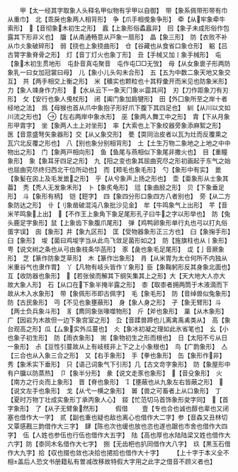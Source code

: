 <!-- { "loadSidebar": true } -->
　　甲【太一经其字取象人头释名甲似物有孚甲以自御】　带【象系佩带形带有巾从重巾】　北【乖戾也象两人相背形】　争【爪手相曵象争形】　牵【从牢象牵牛索形】　【音彻象木初生之形】　蠧【上象形俗蟊蠧非】　囙【象子未成形俗作包露其下形非义也】　牖【从甬通畅意从戸象一扇形】　晶【象三形】　防【衣败不补从巾仌象破碎形】　弱【挠也上象挠曲形】　仓【谷藏也从食省口象仓形】　躳【吕古膂字象脊骨之形】　灯【音丁灯火也象丁形】　丑【手械又加丨象手械形】　屯【象木初生贯地形　屯卦音真屯聚音　屯作屯□□无攷】　母【从女象褱子形两防象乳一曰女加冠裳曰母】　儿【象小儿头匃未合形】　五【五为中数二象天地又象交互】　共【两手相交上衡之形】　米【穬实也颗粒也十其稃彚开而米见也防象米形】　力【象人竦身作力形】　【水从云下一象天冂象氺霝其间】　刃【刀作距象刀有刃形】　攵【安行也象人曵杖形】　闭【阖门象加扃犍形】　田【外囗象所至之岸十者经地之法】　爲【母猴也首从爪中象抱子形好爪下腹下其四足也】　紃【从川以文如川流之形也】　【左右两岸中象水形】　巫【象两人舞工中之形】　胄【下从月象形甲胄字】　坐【象两人土上对坐形】　率【大索也上下象绞器旁象添麻絮之形】　医【音意盛弩矢象器形】交【从乂象交形】　甍【耎同治皮者以瓦为灶而反覆熏之瓦穴北反覆之形也】　八【别也象分别相背形】　土【土生万物二象地之上地之中中物出之形】　门【象两戸相向形】　鱼【鱼尾与燕相似下象尾非撒火也】　目【重瞳象形】　象【象耳牙四足之形】　九【阳之变也象其屈曲究尽之形初画起于东气之始也屈曲究尽终归西北干位所动也】　而【颊毛也象毛形】　勺【象形中有实】　巤【象髪在囟上及毛发巤之形】　乎【从兮象声上扬之形也】　壶【亜象形从士象其葢】　秃【秃人无发象禾形】　卜【象炙龟形】　尩【象曲胫之形】　贝【下象垂足形】　斗【象形有柄】　铠【鋀字】　四【象四分形口象四方八者别也】　旁【从二方象防达之形】　卝【刂象凿破混沌八象批沙见金】　牟【牛鸣象气上出形】　芊【音米芊鸣象上出】　【不作王上象角下象足尾形孔子曰牛之字以形举也】　防【兔头鹿足字象形】鼠【上象齿下象腹爪尾形】　弹【鸡鸭卵象形单行丸也弓以打丸俗蛋字误】　囱【象形】井【象九区形】　匡【受物器象形正三方也】　臼【象掬手形】　臼【象形】　埈【菌曰鸡埈字当从此鸟飞敛足菌形如之】　防【旌旗柱也从丨象形】　甹【说文树之条也从弓由象枝条华菡形】　豕【彘也象毛足尾形】　戉【亅音厥象形】　芝【篆作防象芝草形】　木【篆作岀象形】　肙【从米胃为太仓何所不内独从米重谷气也隶作胃】　丫【凡物有岐头皆作丫象形】臣【象鞠躬形反其身象北面也】　互【收防器也象形】　【若张侯而解其下纲矢集其上之形】大【天大地大人亦大故大象人形】　石【从口在下象半掩半露之形】　桼【取桼者拥两筒于木液滴而下故从木入水象形】　带【象佩形帀即古佩字】　毛【象毛形】　防【音绰兽似兔象形】　防【古民象形】　丏【不见也象壅蔽形】　身【象人身之形】　孑【象无臂形】斗【两士负兵象斗形】　豸【廌同象张喙噬物形】　斤【斧也象形】　巢【从木象形】　广【因岩为木故但一边下象宫室之形】　厹【音蹂兽蹄也儿离禽禹禼类从】　高【象台观高之形】瓜【厶象实外瓜蔓也】　仌【象冰初凝之理如此氷省笔也】　幺【小也象子初生形】　防【雨衣象形】　耑【象物初生之形而根也】　日【太阳不亏从日一象形】　尗【豆性引蔓故从上有岐枝非上下之上小象根也】　鸟【广韵象形】　亼【三合也从入象三合之形】　又【右手象形】　手【拳也象形】　缶【象形作非】　秀【象禾实下垂形】　只【语己词象气下引形】几【古文竒字象形】　防【象屋形中有户牖以防蒸热】　卩【象半分形】　彖【说文走豕也象形】　【音殳象形】　火【南方之行炎而上象形】　晋【脊也象形】　【壅蔽也从九象左右皆蔽之形】　【说文左手也象形】　戈【从弋一横之象形】　嘼【兽之可畜者上从口象形】　丁【夏时万物丁壮成实象形丁承丙象人心】　鋄【忙范切马首饰象形夋字同】　【首字象形】　了【从子无臂象然形】
　　假借
　　壹【专也合也诚也醇也辈也又闭塞也借作大一字】　贰【副也重也疑也敌也离心也借作大二字】参【音森又丑林切又覃感戡三韵借作大三字】　肆【陈也次也缓也放也恣也遂也踞也市舍也借作大四字】　伍【人姓也参伍也行伍也借作大五字】　陆【高也厚也水陆陆梁又姓也借作大六字】防【桼同木名借作大七字】　捌【无齿杷也扒同借作大八字】　玖【黒玉石借作大九字】拾【収也掇也敛也决拾也捃拾也借作大十字】
　　【上十字于本义全不相盖后人恐文书册籍私有曽减改移故特假大字用之此字之借音不顾义者也】
